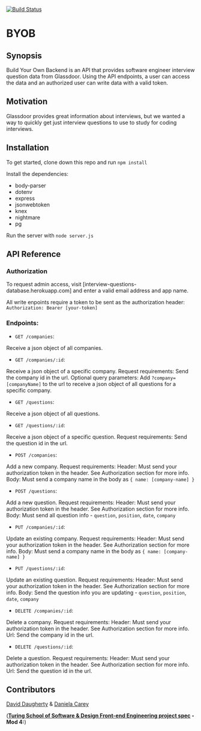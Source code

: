 [![Build Status](https://travis-ci.org/daughedm/BYOB.svg?branch=master)](https://travis-ci.org/daughedm/BYOB)

# BYOB

## Synopsis

Build Your Own Backend is an API that provides software engineer interview question data from Glassdoor. Using the API endpoints, a user can access the data and an authorized user can write data with a valid token.

## Motivation

Glassdoor provides great information about interviews, but we wanted a way to quickly get just interview questions to use to study for coding interviews. 

## Installation

To get started, clone down this repo and run `npm install` 

Install the dependencies: 
* body-parser
* dotenv
* express
* jsonwebtoken
* knex
* nightmare
* pg

Run the server with `node server.js`

## API Reference

### Authorization
To request admin access, visit [interview-questions-database.herokuapp.com] and enter a valid email address and app name.

All write enpoints require a token to be sent as the authorization header: 
`Authorization: Bearer [your-token]`

### Endpoints:
* `GET /companies`: 

Receive a json object of all companies. 

* `GET /companies/:id`: 

Receive a json object of a specific company.
Request requirements: Send the company id in the url.
Optional query parameters: Add `?company=[companyName]` to the url to receive a json object of all questions for a specific company.

* `GET /questions`: 

Receive a json object of all questions.

* `GET /questions/:id`: 

Receive a json object of a specific question.
Request requirements: Send the question id in the url.

* `POST /companies`: 

Add a new company.
Request requirements: 
Header: Must send your authorization token in the header. See Authorization section for more info. 
Body: Must send a company name in the body as `{ name: [company-name] }`

* `POST /questions`: 

Add a new question.
Request requirements: 
Header: Must send your authorization token in the header. See Authorization section for more info. 
Body: Must send all question info - `question`, `position`, `date`, `company`

* `PUT /companies/:id`: 

Update an existing company.
Request requirements:
Header: Must send your authorization token in the header. See Authorization section for more info. 
Body: Must send a company name in the body as `{ name: [company-name] }`

* `PUT /questions/:id`: 

Update an existing question.
Request requirements: 
Header: Must send your authorization token in the header. See Authorization section for more info. 
Body: Send the question info you are updating  - `question`, `position`, `date`, `company`

* `DELETE /companies/:id`: 

Delete a company.
Request requirements: 
Header: Must send your authorization token in the header. See Authorization section for more info. 
Url: Send the company id in the url.

* `DELETE /questions/:id`: 

Delete a question.
Request requirements: 
Header: Must send your authorization token in the header. See Authorization section for more info. 
Url: Send the question id in the url.


## Contributors

[David Daugherty](https://github.com/daughedm) & [Daniela Carey](https://github.com/danielafcarey)

(**[Turing School of Software & Design Front-end Engineering project spec](http://frontend.turing.io/projects/build-your-own-backend.html) - Mod 4:**)


